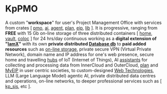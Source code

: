 # KpPMO

A custom "<b>workspace</b>" for user's Project Management Office with services from crates [ <a href="https://github.com/khaiphong/kp_pmo/tree/main/pmo" target="_blank">pmo</a>, <a href="https://github.com/khaiphong/kp_pmo/tree/main/ai" target="_blank">ai</a>, <a href="https://github.com/khaiphong/kp_pmo/tree/main/agent" target="_blank">agent</a>, <a href="https://github.com/khaiphong/kp_pmo/tree/main/plan" target="_blank">plan</a>, <a href="https://github.com/khaiphong/kp_pmo/tree/main/eip" target="_blank">eip</a>, <a href="https://github.com/khaiphong/kp_pmo/tree/main/lib" target="_blank">lib</a> ]. It is progressive, ranging from <b>FREE</b> with 15 Gb on-line storage of three distributed containers [ <a href="https://github.com/khaiphong/kp_mu/tree/main/home" target="_blank">home</a>, <a href="https://github.com/khaiphong/kp_mu/tree/main/vault" target="_blank">vault</a>, <a href="https://github.com/khaiphong/kp_mu/tree/main/coloc" target="_blank">coloc</a> ] for 24 hrs/day continuous working as a <b>digital extension of "<a href="https://github.com/khaiphong/kp_mu/" target="_blank">IamX</a>"</b> with its own <b>private distributed <a href="https://github.com/khaiphong/kp_platform/tree/main/db" target="_blank">Database db</a></b> to <b>paid added resources</b> such as <a href="https://github.com/khaiphong/kp_platform/tree/main/storage" target="_blank">on-line storage</a>, private secure VPN (Virtual Private Network), domain name and IP address for one's web presence, secure home and travelling <a href="https://github.com/khaiphong/kp_platform/tree/main/hub" target="_blank">hubs</a> of IoT (Internet of Things), AI <a href="https://github.com/khaiphong/kp_pmo/tree/main/agent" target="_blank">assistants</a> for collecting and processing data from InnerCloud and OuterCloud, <a href="https://github.com/khaiphong/kp_pmo/tree/main/plan" target="_blank">plan</a> and <a href="https://github.com/khaiphong/kp_pmo/tree/main/eip" target="_blank">MyEIP</a> in user centric societies, to custom-designed <a href="https://github.com/khaiphong/kp_mu/" target="_blank">Web Technologies</a>, LLM (Large Language Model) agentic AI, private distributed data centres and operations, on-line networks, to deeper professional services such as [ <a href="https://github.com/khaiphong/kp_sis/" target="_blank">kp_sis</a>, etc ].

